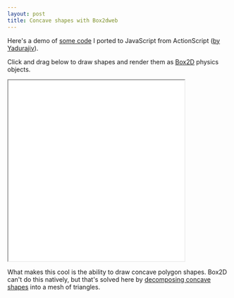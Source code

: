 ```yaml
---
layout: post
title: Concave shapes with Box2dweb
---
```

Here's a demo of [some code](https://github.com/jmettes/concaveShapesJS) I ported to JavaScript from ActionScript ([by Yadurajiv](http://rant.yadurajiv.com/yadurajiv/2011/01/694)).

Click and drag below to draw shapes and render them as [Box2D](http://code.google.com/p/box2dweb/) physics objects.

<iframe src="/experiments/concave-shapes/" width="400" height="410" scrolling="no">bla</iframe>

What makes this cool is the ability to draw concave polygon shapes. Box2D can't do this natively, but that's solved here by [decomposing concave shapes](http://www.flipcode.com/archives/Efficient_Polygon_Triangulation.shtml) into a mesh of triangles.
